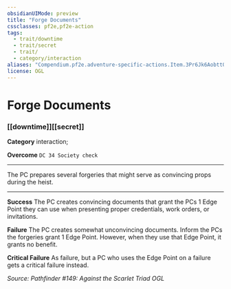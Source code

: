 ```yaml
---
obsidianUIMode: preview
title: "Forge Documents"
cssclasses: pf2e,pf2e-action
tags:
  - trait/downtime
  - trait/secret
  - trait/
  - category/interaction
aliases: "Compendium.pf2e.adventure-specific-actions.Item.3Pr6Jk6AobttQRqN"
license: OGL
---
```

# Forge Documents

### [[downtime]][[secret]]

**Category** interaction; 




**Overcome** `DC 34 Society check`

* * *

The PC prepares several forgeries that might serve as convincing props during the heist.

* * *

**Success** The PC creates convincing documents that grant the PCs 1 Edge Point they can use when presenting proper credentials, work orders, or invitations.

**Failure** The PC creates somewhat unconvincing documents. Inform the PCs the forgeries grant 1 Edge Point. However, when they use that Edge Point, it grants no benefit.

**Critical Failure** As failure, but a PC who uses the Edge Point on a failure gets a critical failure instead.

*Source: Pathfinder #149: Against the Scarlet Triad*
*OGL*
